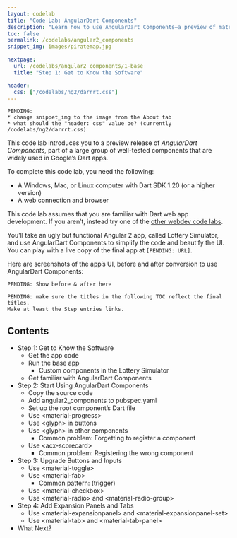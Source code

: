 ```yaml
---
layout: codelab
title: "Code Lab: AngularDart Components"
description: "Learn how to use AngularDart Components—a preview of material design components that are widely used in Google's Dart apps."
toc: false
permalink: /codelabs/angular2_components
snippet_img: images/piratemap.jpg

nextpage:
  url: /codelabs/angular2_components/1-base
  title: "Step 1: Get to Know the Software"

header:
  css: ["/codelabs/ng2/darrrt.css"]
---
```


```
PENDING:
* change snippet_img to the image from the About tab
* what should the "header: css" value be? (currently /codelabs/ng2/darrrt.css)
```

This code lab introduces you to a preview release of *AngularDart Components*,
part of a large group of well-tested components that are widely used in
Google’s Dart apps.

To complete this code lab, you need the following:

*   A Windows, Mac, or Linux computer with Dart SDK 1.20 (or a higher version)
*   A web connection and browser

This code lab assumes that you are familiar with Dart web app development.
If you aren’t, instead try one of the [other webdev code labs](/codelabs).

You’ll take an ugly but functional Angular 2 app, called Lottery Simulator,
and use AngularDart Components to simplify the code and beautify the UI.
You can play with a live copy of the final app at `[PENDING: URL]`.

Here are screenshots of the app’s UI, before and after conversion to
use AngularDart Components:

```
PENDING: Show before & after here
```

```
PENDING: make sure the titles in the following TOC reflect the final titles.
Make at least the Step entries links.
```

## Contents

* Step 1: Get to Know the Software
  * Get the app code
  * Run the base app
    * Custom components in the Lottery Simulator
  * Get familiar with AngularDart Components
* Step 2: Start Using AngularDart Components
  * Copy the source code
  * Add angular2_components to pubspec.yaml
  * Set up the root component’s Dart file
  * Use \<material-progress>
  * Use \<glyph> in buttons
  * Use \<glyph> in other components
    * Common problem: Forgetting to register a component
  * Use \<acx-scorecard>
    * Common problem: Registering the wrong component
* Step 3: Upgrade Buttons and Inputs
  * Use \<material-toggle>
  * Use \<material-fab>
    * Common pattern: (trigger)
  * Use \<material-checkbox>
  * Use \<material-radio> and \<material-radio-group>
* Step 4: Add Expansion Panels and Tabs
  * Use \<material-expansionpanel> and \<material-expansionpanel-set>
  * Use \<material-tab> and \<material-tab-panel>
* What Next?
